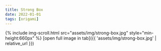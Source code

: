 ```yaml
---
title: Strong Box
date: 2022-01-01
tags: [origami]
---
```


{% include img-scroll.html src="assets/img/strong-box.jpg" style="min-height:660px" %}
[open full image in tab]({{ 'assets/img/strong-box.jpg' | relative_url }})

